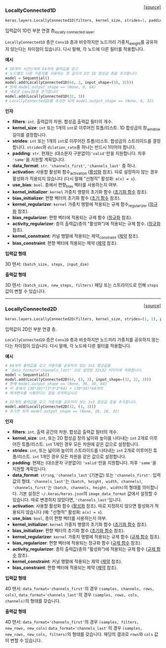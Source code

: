 <span style="float:right;">[[source]](https://github.com/keras-team/keras/blob/master/keras/layers/local.py#L19)</span>
### LocallyConnected1D

```python
keras.layers.LocallyConnected1D(filters, kernel_size, strides=1, padding='valid', data_format=None, activation=None, use_bias=True, kernel_initializer='glorot_uniform', bias_initializer='zeros', kernel_regularizer=None, bias_regularizer=None, activity_regularizer=None, kernel_constraint=None, bias_constraint=None)
```

입력값이 1D인 부분 연결 층<sub>locally connected layer</sub>.

`LocallyConnected1D` 층은 `Conv1D` 층과 비슷하지만
노드끼리 가중치<sub>weight</sub>를 공유하지 않는다는 차이점이 있습니다.
다시 말해, 각 노드에 다른 필터를 적용합니다.

__예시__

```python
# 10개의 시간단계와 64개의 출력값을 갖고
# 노드별로 다른 가중치를 사용하는 창 길이가 3인 1D 합성곱 층을 추가합니다.
model = Sequential()
model.add(LocallyConnected1D(64, 3, input_shape=(10, 32)))
# 현재 model.output_shape == (None, 8, 64)
# 새로운 conv1D를 추가합니다
model.add(LocallyConnected1D(32, 3))
# LocallyConnected1D를 추가한 뒤의 model.output_shape == (None, 6, 32)
```

__인자__

- __filters__: `int`. 출력값의 차원. 합성곱 출력값 필터의 개수.
- __kernel_size__: `int` 또는 1개의 `int`로 이루어진 튜플/리스트.
    1D 합성곱의 창<sub>window</sub> 길이를 결정합니다.
- __strides__: `int` 또는 1개의 `int`로 이루어진 튜플/리스트.
    합성곱의 스트라이드를 결정합니다.
    `strides`와 `dilation_rate`중 하나는 반드시 1이어야 합니다.
- __padding__: `str`. 현재는 (대소문자 구분없이)`'valid'`만을 지원합니다.
    차후 `'same'`을 지원할 계획입니다.
- __data_format__: `str`. `'channels_first'`, `'channels_last'` 중 하나.    
- __activation__: 사용할 활성화 함수<sub>activation</sub>
    ([활성화](../activations.md) 참조).
    따로 설정하지 않는 경우 활성화가 적용되지 않습니다
    (다시 말해 "선형적" 활성화: `a(x) = x`).
- __use_bias__: `bool`. 층에서 편향<sub>bias</sub> 벡터를 사용하는지 여부.
- __kernel_initializer__: `kernel` 가중치 행렬의 초기화 함수
    ([초기화 함수](../initializers.md) 참조).
- __bias_initializer__: 편향 벡터의 초기화 함수
    ([초기 함수](../initializers.md) 참조).
- __kernel_regularizer__: `kernel` 가중치 행렬에 적용되는 규제 함수<sub>regularizer</sub>
    ([정규화](../regularizers.md) 참조).
- __bias_regularizer__: 편향 벡터에 적용되는 규제 함수
    ([정규화](../regularizers.md) 참조).
- __activity_regularizer__: 층의 출력값(층의 "활성화")에 적용되는 규제 함수.
    ([정규화](../regularizers.md) 참조).
- __kernel_constraint__: 커널 행렬에 적용되는 제약<sub>constraint</sub>
    ([제약](../constraints.md) 참조).
- __bias_constraint__: 편향 벡터에 적용되는 제약
    ([제약](../constraints.md) 참조).

__입력값 형태__

3D 텐서: `(batch_size, steps, input_dim)`

__출력값 형태__

3D 텐서: `(batch_size, new_steps, filters)`
패딩 또는 스트라이드로 인해 `steps` 값이 변할 수 있습니다.
    
----

<span style="float:right;">[[source]](https://github.com/keras-team/keras/blob/master/keras/layers/local.py#L183)</span>
### LocallyConnected2D

```python
keras.layers.LocallyConnected2D(filters, kernel_size, strides=(1, 1), padding='valid', data_format=None, activation=None, use_bias=True, kernel_initializer='glorot_uniform', bias_initializer='zeros', kernel_regularizer=None, bias_regularizer=None, activity_regularizer=None, kernel_constraint=None, bias_constraint=None)
```

입력값이 2D인 부분 연결 층.


`LocallyConnected2D` 층은 `Conv2D` 층과 비슷하지만
노드끼리 가중치를 공유하지 않는다는 차이점이 있습니다.
다시 말해, 각 노드에 다른 필터를 적용합니다.

__예시__

```python
# 64개의 출력값을 갖고 가중치를 공유하지 않는 3x3 합성곱을
# `data_format="channels_last"`으로 설정된 32x32 이미지에 적용합니다.
model = Sequential()
model.add(LocallyConnected2D(64, (3, 3), input_shape=(32, 32, 3)))
# 현재 model.output_shape == (None, 30, 30, 64)
# 이 층에서 (30*30)*(3*3*3*64) + (30*30)*64개의
# 매개변수를 사용한다는 점을 유의하십시오

# 32개의 출력값을 갖고 가중치를 공유하지 않는 3x3 합성곱 층을 추가합니다.
model.add(LocallyConnected2D(32, (3, 3)))
# 추가한 뒤의 model.output_shape == (None, 28, 28, 32)
```

__인자__

- __filters__: `int`. 출력 공간의 차원. 합성곱 출력값 필터의 개수.
- __kernel_size__: `int`, 또는 2D 합성곱 창의
    넓이와 높이를 나타내는 `int` 2개로 이루어진 튜플/리스트.
    `int` 1개인 경우 모든 차원에 같은 값으로 설정합니다.
- __strides__: `int`, 또는 넓이와 높이의
    스트라이드를 나타내는 `int` 2개로 이루어진 튜플/리스트.
    `int` 1개인 경우 모든 차원을 같은 값으로 설정합니다.
- __padding__: 현재는 (대소문자 구분없이) `'valid'`만을 지원합니다.
    차후 `'same'`을 지원할 계획입니다.
- __data_format__: `string`,
    `'channels_last'`(기본값) 또는 `'channels_first'`.
    입력값의 형태.
    `'channels_last'`는 `(batch, height, width, channels)`, `'channels_first'`는
    `(batch, channels, height, width)`의 형태를 의미합니다.
    기본 설정은 `~/.keras/keras.json`의 `image_data_format` 값에서 설정할 수 있습니다.
    따로 변경하지 않았다면, `'channels_last'`입니다.
- __activation__: 사용할 활성화 함수
    ([활성화](../activations.md) 참조).
    따로 지정하지 않으면 활성화가 적용되지 않습니다
    (예: "선형적" 활성화: `a(x) = x`).
- __use_bias__: `bool`, 층이 편향 벡터를 사용하는지 여부.
- __kernel_initializer__: `kernel` 가중치 행렬의 초기화 함수
    ([초기화 함수](../initializers.md) 참조).
- __bias_initializer__: 편향 벡터의 초기화 함수
    ([초기화 함수](../initializers.md) 참조).
- __kernel_regularizer__: `kernel` 가중치 행렬에 적용되는
    규제 함수 
    ([규제 함수](../regularizers.md) 참조).
- __bias_regularizer__: 편향 벡터에 적용되는 정규화 함수
    ([규제 함수](../regularizers.md) 참조).
- __activity_regularizer__: 층의 출력값(층의 "활성화")에
    적용되는 규제 함수
    ([규제 함수](../regularizers.md) 참조).
- __kernel_constraint__: 커널 행렬에 적용되는 제약
    ([제약](../constraints.md) 참조).
- __bias_constraint__: 편향 벡터에 적용되는 제약
    ([제약](../constraints.md) 참조).

__입력값 형태__

4D 텐서:
`data_format='channels_first'`의 경우 `(samples, channels, rows, cols)`, 
`data_format='channels_last'`의 경우 `(samples, rows, cols, channels)`의 형태를 갖습니다.

__출력값 형태__

4D 텐서:
`data_format='channels_first'`의 경우 `(samples, filters, new_rows, new_cols)`
`data_format='channels_last'`의 경우 `(samples, new_rows, new_cols, filters)`의 형태를 갖습니다.
패딩의 결과로 `rows`와 `cols` 값이 변할 수 있습니다.
